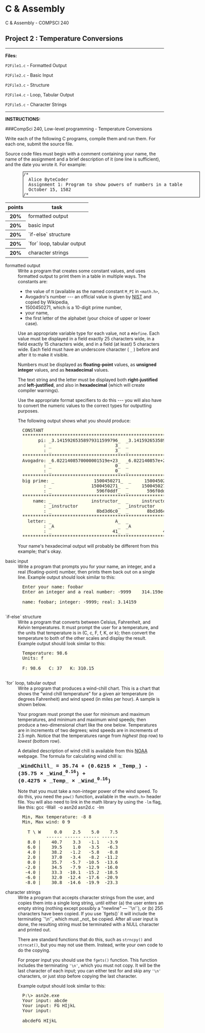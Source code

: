 # C & Assembly
C & Assembly - COMPSCI 240
## Project 2 : Temperature Conversions
--------------------
**Files:**

`P2File1.c` - Formatted Output

`P2File2.c` - Basic Input

`P2File3.c` - Structure

`P2File4.c` - Loop, Tabular Output

`P2File5.c` - Character Strings

--------------------
**INSTRUCTIONS:**

###CompSci 240, Low-level programming - Temperature Conversions

Write each of the following C programs, compile them and run them. For each one, submit the source file.

Source code files must begin with a comment containing your name, the name of the assignment and a brief description of it (one line is sufficient), and the date you wrote it. For example:

<pre class="code" style="width:40em;margin-left:4em;border:1px solid #000">/*
  Alice ByteCoder
  Assignment 1: Program to show powers of numbers in a table
  October 15, 1582
/*
</pre>

<table class="tasks">

<thead>

<tr>

<th>points</th>

<th>task</th>

</tr>

</thead>

<tbody>

<tr>

<th>20%</th>

<td>formatted output</td>

</tr>

<tr>

<th>20%</th>

<td>basic input</td>

</tr>

<tr>

<th>20%</th>

<td>`if-else` structure</td>

</tr>

<tr>

<th>20%</th>

<td>`for` loop, tabular output</td>

</tr>

<tr>

<th>20%</th>

<td>character strings</td>

</tr>

</tbody>

</table>

<dl class="tasks">

<dt>formatted output</dt>

<dd>Write a program that creates some constant values, and uses formatted output to print them in a table in multiple ways. The constants are:

*   the value of π (available as the named constant `M_PI` in `<math.h>`,
*   Avogadro's number --- an official value is given by [NIST](http://physics.nist.gov/cgi-bin/cuu/Value?na) and copied by Wikipedia,
*   1500450271, which is a 10-digit prime number,
*   your name,
*   the first letter of the alphabet (your choice of upper or lower case).

Use an appropriate variable type for each value, not a `#define`. Each value must be displayed in a field exactly 25 characters wide, in a field exactly 15 characters wide, and in a field (at least) 5 characters wide. Each field must have an underscore character ( `_` ) before and after it to make it visible.

Numbers must be displayed as **floating-point** values, as **unsigned integer** values, and as **hexadecimal** values.

The text string and the letter must be displayed both **right-justified** and **left-justified**, and also in **hexadecimal** (which will create compiler warnings).

Use the appropriate format specifiers to do this --- you will also have to convert the numeric values to the correct types for outputting purposes.

The following output shows what you should produce:

<pre class="boxed" style="margin-left:1em;background:#fffff0">CONSTANT
******************************************************************
      pi: _3.14159265358979311599796_  _3.1415926535898_  _3.142_
        : _                        3_  _              3_  _    3_
        : _                        3_  _              3_  _    3_
******************************************************************
Avogadro: _6.0221408570000001519e+23_  _6.022140857e+23_  _6e+23_
        : _                        0_  _              0_  _    0_
        : _                        0_  _              0_  _    0_
******************************************************************
big prime: _               1500450271_  _     1500450271_  _2e+09_
        : _               1500450271_  _     1500450271_  _1500450271_
        : _                 596f0ddf_  _       596f0ddf_  _596f0ddf_
******************************************************************
    name: _               instructor_  _     instructor_  _instructor_
        : _instructor               _  _instructor     _  _instructor_
        : _                 8bd3d6c0_  _       8bd3d6c0_  _8bd3d6c0_
******************************************************************
  letter: _                        A_  _              A_  _    A_
        : _A                        _  _A              _  _A    _
        : _                       41_  _             41_  _   41_
******************************************************************
</pre>

Your name's hexadecimal output will probably be different from this example; that's okay.</dd>

<dt>basic input</dt>

<dd>Write a program that prompts you for your name, an integer, and a real (floating-point) number, then prints them back out on a single line. Example output should look similar to this:

<pre class="boxed" style="margin-left:1em;background:#fffff0">Enter your name: <span class="user">foobar</span>
Enter an integer and a real number: <span class="user">-9999    314.159e-2</span>

name: foobar; integer: -9999; real: 3.14159

</pre>

</dd>

<dt>`if-else` structure</dt>

<dd>Write a program that converts between Celsius, Fahrenheit, and Kelvin temperatures. It must prompt the user for a temperature, and the units that temperature is in (C, c, F, f, K, or k); then convert the temperature to both of the other scales and display the result. Example output should look similar to this:

<pre class="boxed" style="margin-left:1em;background:#fffff0">Temperature: <span class="user">98.6</span>
Units: <span class="user">f</span>

F: 98.6   C: 37   K: 310.15

</pre>

</dd>

<dt>`for` loop, tabular output</dt>

<dd>Write a program that produces a wind-chill chart. This is a chart that shows the "wind chill temperature" for a given air temperature (in degrees Fahrenheit) and wind speed (in miles per hour). A sample is shown below.

Your program must prompt the user for minimum and maximum temperatures, and minimum and maximum wind speeds; then produce a two-dimensional chart like the one below. Temperatures are in increments of two degrees; wind speeds are in increments of 2.5 mph. Notice that the temperatures range from _highest_ (top row) to _lowest_ (bottom row).

A detailed description of wind chill is available from this [NOAA](http://www.crh.noaa.gov/gjt/Weather_Info/wchill.php) webpage. The formula for calculating wind chill is:

<div style="font-family: Courier, monospaced; font-weight: bold; font-size: 120%;">_WindChill_ = 35.74 + (0.6215 × _Temp_) - (35.75 × _Wind_<sup>0.16</sup>) + (0.4275 × _Temp_ × _Wind_<sup>0.16</sup>)</div>

Note that you must take a non-integer power of the wind speed. To do this, you need the `pow()` function, available in the `<math.h>` header file. You will also need to link in the math library by using the `-lm` flag, like this: <span class="code">gcc -Wall  -o asn2d asn2d.c  -lm</span>

<pre class="boxed" style="margin-left:1em;background:#fffff0">Min, Max temperature: <span class="user">-8 8</span>
Min, Max wind: <span class="user">0 9</span>

  T \ W     0.0    2.5    5.0    7.5
         ------ ------ ------ ------
  8.0 |    40.7    3.3   -1.1   -3.9
  6.0 |    39.5    1.0   -3.5   -6.3
  4.0 |    38.2   -1.2   -5.8   -8.8
  2.0 |    37.0   -3.4   -8.2  -11.2
  0.0 |    35.7   -5.7  -10.5  -13.6
 -2.0 |    34.5   -7.9  -12.9  -16.0
 -4.0 |    33.3  -10.1  -15.2  -18.5
 -6.0 |    32.0  -12.4  -17.6  -20.9
 -8.0 |    30.8  -14.6  -19.9  -23.3
</pre>

</dd>

<dt>character strings</dt>

<dd>Write a program that accepts character strings from the user, and copies them into a single long string, until either (a) the user enters an empty string (nothing except possibly a "newline" — `'\n'`), or (b) 255 characters have been copied. If you use `fgets()` it will include the terminating `'\n'`, which must _not_ be copied. After all user input is done, the resulting string must be terminated with a NULL character and printed out.

There are standard functions that do this, such as `strncpy()` and `strncat()`, but you may not use them. Instead, write your own code to do the copying.

For proper input you should use the `fgets()` function. This function includes the terminating `'\n'`, which you must not copy. It will be the last character of each input; you can either test for and skip any `'\n'` characters, or just stop before copying the last character.

Example output should look similar to this:

<pre class="boxed" style="margin-left:1em;background:#fffff0">P:\> asn2e.exe
Your input: <span class="user">abcde</span>
Your input: <span class="user">FG HIjkL</span>
Your input:

abcdeFG HIjkL

</pre>

</dd>

</dl>
